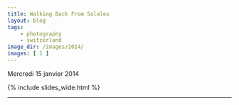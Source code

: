```yaml
---
title: Walking Back From Solalex
layout: blog
tags:
    - photography
    - switzerland
image_dir: /images/2014/
images: [ 1 ]
---
```


Mercredi 15 janvier 2014

{% include slides_wide.html %}

<hr />
